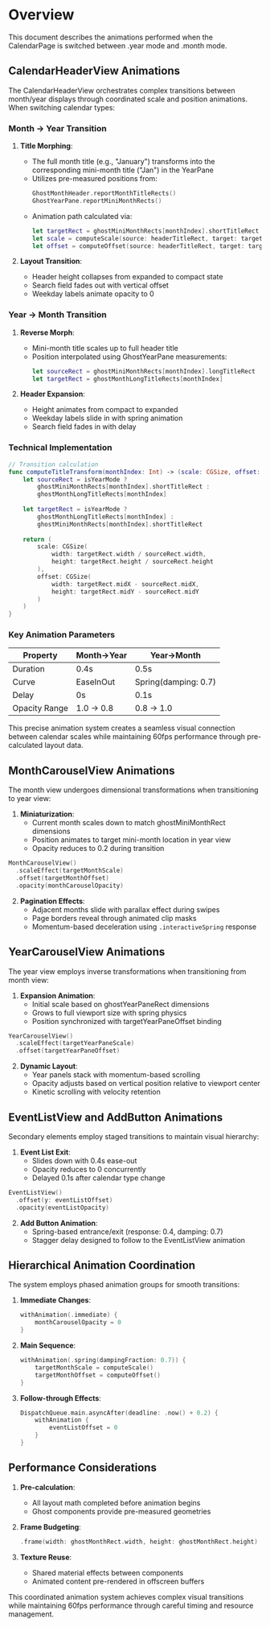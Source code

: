 # Overview

This document describes the animations performed when the CalendarPage is switched between .year mode and .month mode.

## CalendarHeaderView Animations

The CalendarHeaderView orchestrates complex transitions between month/year displays through coordinated scale and position animations. When switching calendar types:

### Month → Year Transition
1. **Title Morphing**:
   - The full month title (e.g., "January") transforms into the corresponding mini-month title ("Jan") in the YearPane
   - Utilizes pre-measured positions from:
     ```swift
     GhostMonthHeader.reportMonthTitleRects()
     GhostYearPane.reportMiniMonthRects()
     ```
   - Animation path calculated via:
     ```swift
     let targetRect = ghostMiniMonthRects[monthIndex].shortTitleRect
     let scale = computeScale(source: headerTitleRect, target: targetRect)
     let offset = computeOffset(source: headerTitleRect, target: targetRect)
     ```

2. **Layout Transition**:
   - Header height collapses from expanded to compact state
   - Search field fades out with vertical offset
   - Weekday labels animate opacity to 0

### Year → Month Transition
1. **Reverse Morph**:
   - Mini-month title scales up to full header title
   - Position interpolated using GhostYearPane measurements:
     ```swift
     let sourceRect = ghostMiniMonthRects[monthIndex].longTitleRect
     let targetRect = ghostMonthLongTitleRects[monthIndex]
     ```

2. **Header Expansion**:
   - Height animates from compact to expanded
   - Weekday labels slide in with spring animation
   - Search field fades in with delay

### Technical Implementation
```swift
// Transition calculation
func computeTitleTransform(monthIndex: Int) -> (scale: CGSize, offset: CGSize) {
    let sourceRect = isYearMode ? 
        ghostMiniMonthRects[monthIndex].shortTitleRect : 
        ghostMonthLongTitleRects[monthIndex]
        
    let targetRect = isYearMode ?
        ghostMonthLongTitleRects[monthIndex] :
        ghostMiniMonthRects[monthIndex].shortTitleRect
    
    return (
        scale: CGSize(
            width: targetRect.width / sourceRect.width,
            height: targetRect.height / sourceRect.height
        ),
        offset: CGSize(
            width: targetRect.midX - sourceRect.midX,
            height: targetRect.midY - sourceRect.midY
        )
    )
}
```

### Key Animation Parameters
| Property          | Month→Year      | Year→Month      |
|-------------------|-----------------|-----------------|
| Duration          | 0.4s            | 0.5s            |
| Curve             | EaseInOut       | Spring(damping: 0.7) |
| Delay             | 0s              | 0.1s            |
| Opacity Range     | 1.0 → 0.8       | 0.8 → 1.0       |

This precise animation system creates a seamless visual connection between calendar scales while maintaining 60fps performance through pre-calculated layout data.

## MonthCarouselView Animations

The month view undergoes dimensional transformations when transitioning to year view:

1. **Miniaturization**:
   - Current month scales down to match ghostMiniMonthRect dimensions
   - Position animates to target mini-month location in year view
   - Opacity reduces to 0.2 during transition

```swift
MonthCarouselView()
  .scaleEffect(targetMonthScale)
  .offset(targetMonthOffset)
  .opacity(monthCarouselOpacity)
```

2. **Pagination Effects**:
   - Adjacent months slide with parallax effect during swipes
   - Page borders reveal through animated clip masks
   - Momentum-based deceleration using `.interactiveSpring` response

## YearCarouselView Animations

The year view employs inverse transformations when transitioning from month view:

1. **Expansion Animation**:
   - Initial scale based on ghostYearPaneRect dimensions
   - Grows to full viewport size with spring physics
   - Position synchronized with targetYearPaneOffset binding

```swift
YearCarouselView()
  .scaleEffect(targetYearPaneScale)
  .offset(targetYearPaneOffset)
```

2. **Dynamic Layout**:
   - Year panels stack with momentum-based scrolling
   - Opacity adjusts based on vertical position relative to viewport center
   - Kinetic scrolling with velocity retention

## EventListView and AddButton Animations

Secondary elements employ staged transitions to maintain visual hierarchy:

1. **Event List Exit**:
   - Slides down with 0.4s ease-out
   - Opacity reduces to 0 concurrently
   - Delayed 0.1s after calendar type change

```swift
EventListView()
  .offset(y: eventListOffset)
  .opacity(eventListOpacity)
```

2. **Add Button Animation**:
   - Spring-based entrance/exit (response: 0.4, damping: 0.7)
   - Stagger delay designed to follow to the EventListView animation

## Hierarchical Animation Coordination

The system employs phased animation groups for smooth transitions:

1. **Immediate Changes**:
   ```swift
   withAnimation(.immediate) {
       monthCarouselOpacity = 0
   }
   ```

2. **Main Sequence**:
   ```swift
   withAnimation(.spring(dampingFraction: 0.7)) {
       targetMonthScale = computeScale()
       targetMonthOffset = computeOffset()
   }
   ```

3. **Follow-through Effects**:
   ```swift
   DispatchQueue.main.asyncAfter(deadline: .now() + 0.2) {
       withAnimation {
           eventListOffset = 0
       }
   }
   ```

## Performance Considerations

1. **Pre-calculation**:
   - All layout math completed before animation begins
   - Ghost components provide pre-measured geometries

2. **Frame Budgeting**:
   ```swift
   .frame(width: ghostMonthRect.width, height: ghostMonthRect.height)
   ```

3. **Texture Reuse**:
   - Shared material effects between components
   - Animated content pre-rendered in offscreen buffers

This coordinated animation system achieves complex visual transitions while maintaining 60fps performance through careful timing and resource management.
